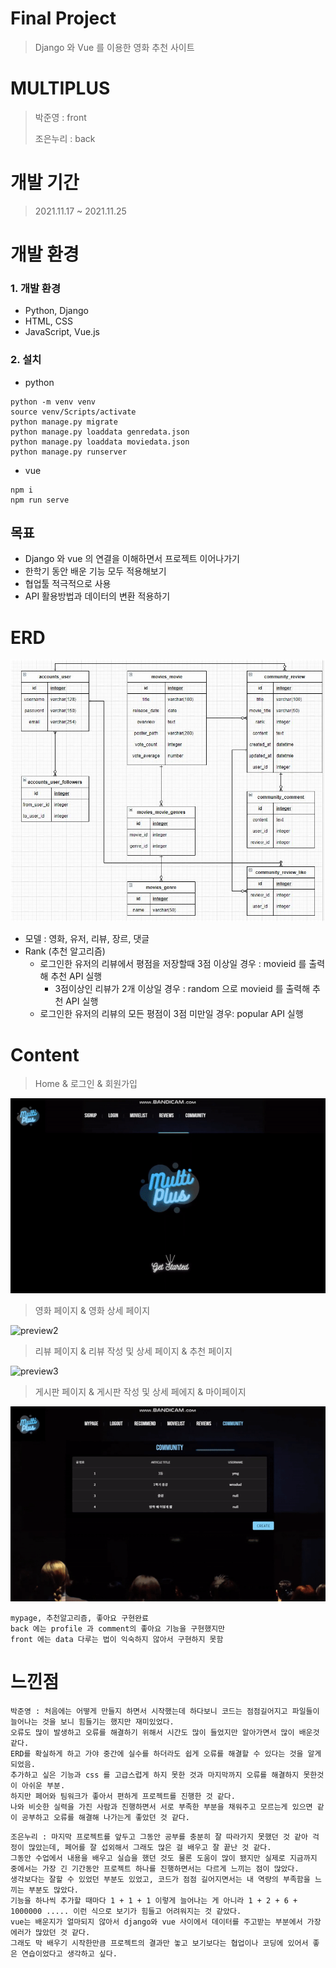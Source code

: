 # Final Project

> Django 와 Vue 를 이용한 영화 추천 사이트



# MULTIPLUS

> 박준영  : front 
>
> 조은누리 : back



# 개발 기간

>2021.11.17 ~ 2021.11.25



# 개발 환경

### 1. 개발 환경

- Python, Django
- HTML, CSS
- JavaScript, Vue.js



### 2. 설치

- python

```
python -m venv venv
source venv/Scripts/activate
python manage.py migrate
python manage.py loaddata genredata.json
python manage.py loaddata moviedata.json
python manage.py runserver
```

- vue 

```
npm i
npm run serve
```



## 목표

- Django 와 vue 의 연결을 이해하면서 프로젝트 이어나가기
- 한학기 동안 배운 기능 모두 적용해보기 
- 협업툴 적극적으로 사용
- API 활용방법과 데이터의 변환 적용하기





# ERD

![ERD](readme.assets/ERD-16378476781841.jpg)



* 모델 : 영화, 유저, 리뷰, 장르, 댓글
* Rank (추천 알고리즘)
  * 로그인한 유저의 리뷰에서 평점을  저장할때 3점 이상일 경우 : movieid 를 출력해 추천 API 실행
    * 3점이상인 리뷰가 2개 이상일 경우 : random 으로 movieid 를 출력해 추천 API 실행
  * 로그인한 유저의 리뷰의 모든 평점이 3점 미만일 경우: popular API 실행





# Content

> Home & 로그인 & 회원가입

![preview1](readme.assets/preview1.gif)



>영화 페이지 & 영화 상세 페이지

![preview2](readme.assets/preview2.gif)



>리뷰 페이지 & 리뷰 작성 및 상세 페이지 & 추천 페이지

![preview3](readme.assets/preview3.gif)



> 게시판 페이지 & 게시판 작성 및 상세 페에지 & 마이페이지

![preview4](readme.assets/preview4.gif)





```
mypage, 추천알고리즘, 좋아요 구현완료
back 에는 profile 과 comment의 좋아요 기능을 구현했지만
front 에는 data 다루는 법이 익숙하지 않아서 구현하지 못함
```









# 느낀점

```
박준영 : 처음에는 어떻게 만들지 하면서 시작했는데 하다보니 코드는 점점길어지고 파일들이 늘어나는 것을 보니 힘들기는 했지만 재미있었다. 
오류도 많이 발생하고 오류를 해결하기 위해서 시간도 많이 들었지만 알아가면서 많이 배운것 같다.
ERD를 확실하게 하고 가야 중간에 실수를 하더라도 쉽게 오류를 해결할 수 있다는 것을 알게 되었음.
추가하고 싶은 기능과 css 를 고급스럽게 하지 못한 것과 마지막까지 오류를 해결하지 못한것이 아쉬운 부분.
하지만 페어와 팀워크가 좋아서 편하게 프로젝트를 진행한 것 같다. 
나와 비슷한 실력을 가진 사람과 진행하면서 서로 부족한 부분을 채워주고 모르는게 있으면 같이 공부하고 오류를 해결해 나가는게 좋았던 것 같다.
```

```
조은누리 : 마지막 프로젝트를 앞두고 그동안 공부를 충분히 잘 따라가지 못했던 것 같아 걱정이 많았는데, 페어를 잘 섭외해서 그래도 많은 걸 배우고 잘 끝난 것 같다. 
그동안 수업에서 내용을 배우고 실습을 했던 것도 물론 도움이 많이 됐지만 실제로 지금까지 중에서는 가장 긴 기간동안 프로젝트 하나를 진행하면서는 다르게 느끼는 점이 많았다. 
생각보다는 잘할 수 있었던 부분도 있었고, 코드가 점점 길어지면서는 내 역량의 부족함을 느끼는 부분도 많았다. 
기능을 하나씩 추가할 때마다 1 + 1 + 1 이렇게 늘어나는 게 아니라 1 + 2 + 6 + 1000000 ..... 이런 식으로 보기가 힘들고 어려워지는 것 같았다. 
vue는 배운지가 얼마되지 않아서 django와 vue 사이에서 데이터를 주고받는 부분에서 가장 에러가 많았던 것 같다. 
그래도 막 배우기 시작한만큼 프로젝트의 결과만 놓고 보기보다는 협업이나 코딩에 있어서 좋은 연습이었다고 생각하고 싶다.
```

